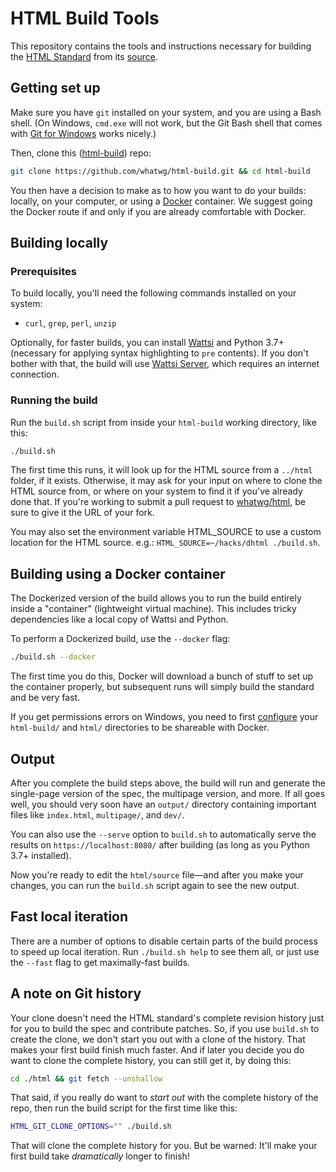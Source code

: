 # HTML Build Tools

This repository contains the tools and instructions necessary for building the [HTML Standard](https://html.spec.whatwg.org/multipage/) from its [source](https://github.com/whatwg/html).

## Getting set up

Make sure you have `git` installed on your system, and you are using a Bash shell. (On Windows, `cmd.exe` will not work, but the Git Bash shell that comes with [Git for Windows](https://git-for-windows.github.io/) works nicely.)

Then, clone this ([html-build](https://github.com/whatwg/html-build)) repo:

```bash
git clone https://github.com/whatwg/html-build.git && cd html-build
```

You then have a decision to make as to how you want to do your builds: locally, on your computer, or using a [Docker](https://www.docker.com/) container. We suggest going the Docker route if and only if you are already comfortable with Docker.

## Building locally

### Prerequisites

To build locally, you'll need the following commands installed on your system:

- `curl`, `grep`, `perl`, `unzip`

Optionally, for faster builds, you can install [Wattsi](https://github.com/whatwg/wattsi) and Python 3.7+ (necessary for applying syntax highlighting to `pre` contents). If you don't bother with that, the build will use [Wattsi Server](https://github.com/domenic/wattsi-server), which requires an internet connection.

### Running the build

Run the `build.sh` script from inside your `html-build` working directory, like this:

```bash
./build.sh
```

The first time this runs, it will look up for the HTML source from a `../html` folder, if it exists. Otherwise, it may ask for your input on where to clone the HTML source from, or where on your system to find it if you've already done that. If you're working to submit a pull request to [whatwg/html](https://github.com/whatwg/html), be sure to give it the URL of your fork.

You may also set the environment variable HTML_SOURCE to use a custom location for the HTML source. e.g.: `HTML_SOURCE=~/hacks/dhtml ./build.sh`.

## Building using a Docker container

The Dockerized version of the build allows you to run the build entirely inside a "container" (lightweight virtual machine). This includes tricky dependencies like a local copy of Wattsi and Python.

To perform a Dockerized build, use the `--docker` flag:

```bash
./build.sh --docker
```

The first time you do this, Docker will download a bunch of stuff to set up the container properly, but subsequent runs will simply build the standard and be very fast.

If you get permissions errors on Windows, you need to first [configure](https://docs.docker.com/docker-for-windows/#file-sharing) your `html-build/` and `html/` directories to be shareable with Docker.

## Output

After you complete the build steps above, the build will run and generate the single-page version of the spec, the multipage version, and more. If all goes well, you should very soon have an `output/` directory containing important files like `index.html`, `multipage/`, and `dev/`.

You can also use the `--serve` option to `build.sh` to automatically serve the results on `https://localhost:8080/` after building (as long as you Python 3.7+ installed).

Now you're ready to edit the `html/source` file—and after you make your changes, you can run the `build.sh` script again to see the new output.

## Fast local iteration

There are a number of options to disable certain parts of the build process to speed up local iteration. Run `./build.sh help` to see them all, or just use the `--fast` flag to get maximally-fast builds.

## A note on Git history

Your clone doesn't need the HTML standard's complete revision history just for you to build the spec and contribute patches. So, if you use `build.sh` to create the clone, we don't start you out with a clone of the history. That makes your first build finish much faster. And if later you decide you do want to clone the complete history, you can still get it, by doing this:

```bash
cd ./html && git fetch --unshallow
```

That said, if you really do want to *start out* with the complete history of the repo, then run the build script for the first time like this:

```bash
HTML_GIT_CLONE_OPTIONS="" ./build.sh
```

That will clone the complete history for you. But be warned: It'll make your first build take *dramatically* longer to finish!
